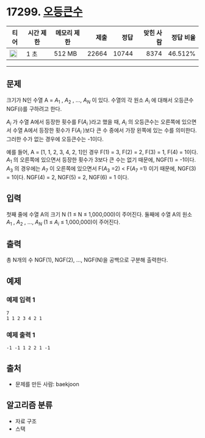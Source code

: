 # 17299. [오등큰수](https://www.acmicpc.net/problem/17299)

| 티어                                                                  | 시간 제한 | 메모리 제한 |  제출 |  정답 | 맞힌 사람 | 정답 비율 |
| --------------------------------------------------------------------- | --------- | ----------- | ----: | ----: | --------: | --------: |
| <img src="https://static.solved.ac/tier_small/13.svg" width="20px" /> | 1 초      | 512 MB      | 22664 | 10744 |      8374 |   46.512% |

---

## 문제

크기가 N인 수열 A = $A_{1}$
, $A_{2}$
, ..., $A_{N}$
이 있다. 수열의 각 원소 $A_{i}$
에 대해서 오등큰수 NGF(i)를 구하려고 한다.

$A_{i}$
가 수열 A에서 등장한 횟수를 F($A_{i}$
)라고 했을 때, $A_{i}$
의 오등큰수는 오른쪽에 있으면서 수열 A에서 등장한 횟수가 F($A_{i}$
)보다 큰 수 중에서 가장 왼쪽에 있는 수를 의미한다. 그러한 수가 없는 경우에 오등큰수는 -1이다.

예를 들어, A = [1, 1, 2, 3, 4, 2, 1]인 경우 F(1) = 3, F(2) = 2, F(3) = 1, F(4) = 1이다. $A_{1}$
의 오른쪽에 있으면서 등장한 횟수가 3보다 큰 수는 없기 때문에, NGF(1) = -1이다. $A_{3}$
의 경우에는 $A_{7}$
이 오른쪽에 있으면서 F($A_{3}$ =2) < F($A_{7}$ =1) 이기 때문에, NGF(3) = 1이다. NGF(4) = 2, NGF(5) = 2, NGF(6) = 1 이다.

## 입력

첫째 줄에 수열 A의 크기 N (1 ≤ N ≤ 1,000,000)이 주어진다. 둘째에 수열 A의 원소 $A_{1}$
, $A_{2}$
, ..., $A_{N}$
(1 ≤ $A_{i}$
≤ 1,000,000)이 주어진다.

## 출력

총 N개의 수 NGF(1), NGF(2), ..., NGF(N)을 공백으로 구분해 출력한다.

## 예제

### 예제 입력 1

```
7
1 1 2 3 4 2 1
```

### 예제 출력 1

```
-1 -1 1 2 2 1 -1
```

## 출처

- 문제를 만든 사람: baekjoon

## 알고리즘 분류

- 자료 구조
- 스택
